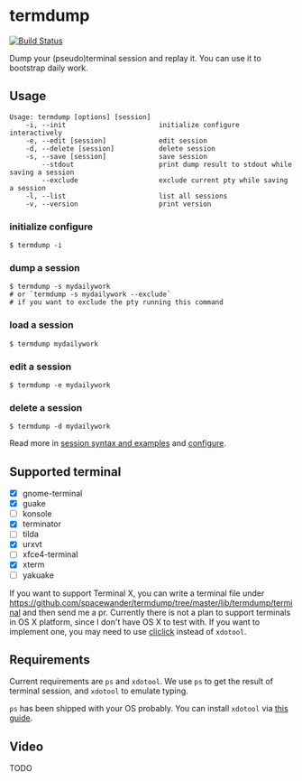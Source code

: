 # termdump

[![Build Status](https://travis-ci.org/spacewander/termdump.svg?branch=master)](http://travis-ci.org/spacewander/termdump)

Dump your (pseudo)terminal session and replay it. You can use it to bootstrap daily work.

## Usage

```shell
Usage: termdump [options] [session]
    -i, --init                       initialize configure interactively
    -e, --edit [session]             edit session
    -d, --delete [session]           delete session
    -s, --save [session]             save session
        --stdout                     print dump result to stdout while saving a session
        --exclude                    exclude current pty while saving a session
    -l, --list                       list all sessions
    -v, --version                    print version
```

### initialize configure

```shell
$ termdump -i
```

### dump a session

```shell
$ termdump -s mydailywork
# or `termdump -s mydailywork --exclude`
# if you want to exclude the pty running this command
```

### load a session

```shell
$ termdump mydailywork
```

### edit a session

```shell
$ termdump -e mydailywork
```

### delete a session

```shell
$ termdump -d mydailywork
```

Read more in [session syntax and examples](sessions.md) and [configure](configure.md).

## Supported terminal

- [x] gnome-terminal
- [x] guake
- [ ] konsole
- [x] terminator
- [ ] tilda
- [x] urxvt
- [ ] xfce4-terminal
- [x] xterm
- [ ] yakuake

If you want to support Terminal X, you can write a terminal file under
https://github.com/spacewander/termdump/tree/master/lib/termdump/terminal and then send me a pr.
Currently there is not a plan to support terminals in OS X platform, since I don't have OS X to test with.
If you want to implement one, you may need to use [cliclick](https://github.com/BlueM/cliclick) instead of `xdotool`.

## Requirements

Current requirements are `ps` and `xdotool`.
We use `ps` to get the result of terminal session, and `xdotool` to emulate typing.

`ps` has been shipped with your OS probably.
You can install `xdotool` via [this guide](http://www.semicomplete.com/projects/xdotool/#idp9392).

## Video

TODO
